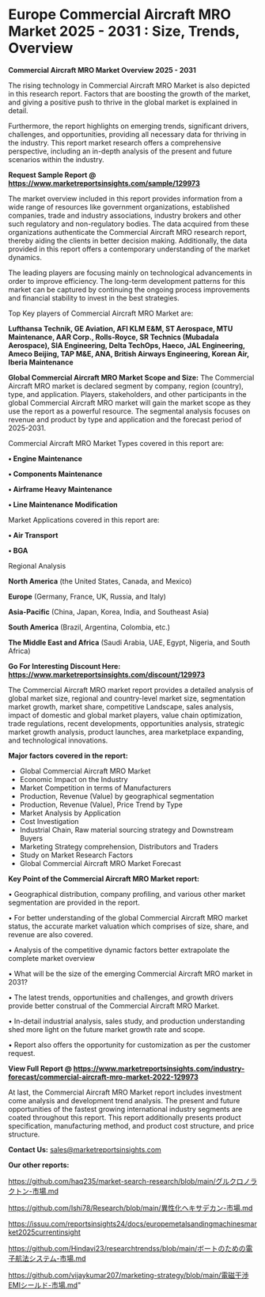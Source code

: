 # Europe Commercial Aircraft MRO Market 2025 - 2031 : Size, Trends, Overview

<Strong> Commercial Aircraft MRO Market Overview 2025 - 2031</strong>

The rising technology in Commercial Aircraft MRO Market is also depicted in this research report. Factors that are boosting the growth of the market, and giving a positive push to thrive in the global market is explained in detail.

Furthermore, the report highlights on emerging trends, significant drivers, challenges, and opportunities, providing all necessary data for thriving in the industry. This report market research offers a comprehensive perspective, including an in-depth analysis of the present and future scenarios within the industry.

<strong>Request Sample Report @ <a href=https://www.marketreportsinsights.com/sample/129973>https://www.marketreportsinsights.com/sample/129973</a></strong>

The market overview included in this report provides information from a wide range of resources like government organizations, established companies, trade and industry associations, industry brokers and other such regulatory and non-regulatory bodies. The data acquired from these organizations authenticate the Commercial Aircraft MRO research report, thereby aiding the clients in better decision making. Additionally, the data provided in this report offers a contemporary understanding of the market dynamics.

The leading players are focusing mainly on technological advancements in order to improve efficiency. The long-term development patterns for this market can be captured by continuing the ongoing process improvements and financial stability to invest in the best strategies.

Top Key players of Commercial Aircraft MRO Market are:

<strong>Lufthansa Technik, GE Aviation, AFI KLM E&M, ST Aerospace, MTU Maintenance, AAR Corp., Rolls-Royce, SR Technics (Mubadala Aerospace), SIA Engineering, Delta TechOps, Haeco, JAL Engineering, Ameco Beijing, TAP M&E, ANA, British Airways Engineering, Korean Air, Iberia Maintenance</strong>

<strong><b>Global Commercial Aircraft MRO Market Scope and Size:</b></strong>
The Commercial Aircraft MRO market is declared segment by company, region (country), type, and application. Players, stakeholders, and other participants in the global Commercial Aircraft MRO market will gain the market scope as they use the report as a powerful resource. The segmental analysis focuses on revenue and product by type and application and the forecast period of 2025-2031.

Commercial Aircraft MRO Market Types covered in this report are:

<strong>• Engine Maintenance

• Components Maintenance

• Airframe Heavy Maintenance

• Line Maintenance Modification</strong>

Market Applications covered in this report are:

<strong>• Air Transport

• BGA</strong> 

Regional Analysis

<strong>North America</strong> (the United States, Canada, and Mexico)

<strong>Europe</strong> (Germany, France, UK, Russia, and Italy)

<strong>Asia-Pacific</strong> (China, Japan, Korea, India, and Southeast Asia)

<strong>South America</strong> (Brazil, Argentina, Colombia, etc.)

<strong>The Middle East and Africa</strong> (Saudi Arabia, UAE, Egypt, Nigeria, and South Africa)

<strong>Go For Interesting Discount Here: <a href=https://www.marketreportsinsights.com/discount/129973>https://www.marketreportsinsights.com/discount/129973</a></strong>

The Commercial Aircraft MRO market report provides a detailed analysis of global market size, regional and country-level market size, segmentation market growth, market share, competitive Landscape, sales analysis, impact of domestic and global market players, value chain optimization, trade regulations, recent developments, opportunities analysis, strategic market growth analysis, product launches, area marketplace expanding, and technological innovations.

<strong><b>Major factors covered in the report:</b></strong>
<ul>
  <li>Global Commercial Aircraft MRO Market </li>
  <li>Economic Impact on the Industry</li>
  <li>Market Competition in terms of Manufacturers</li>
  <li>Production, Revenue (Value) by geographical segmentation</li>
  <li>Production, Revenue (Value), Price Trend by Type</li>
  <li>Market Analysis by Application</li>
  <li>Cost Investigation</li>
  <li>Industrial Chain, Raw material sourcing strategy and Downstream Buyers</li>
  <li>Marketing Strategy comprehension, Distributors and Traders</li>
  <li>Study on Market Research Factors</li>
  <li>Global Commercial Aircraft MRO Market Forecast</li>
</ul>

<strong><b>Key Point of the Commercial Aircraft MRO Market report:</b></strong>

• Geographical distribution, company profiling, and various other market segmentation are provided in the report.

• For better understanding of the global Commercial Aircraft MRO market status, the accurate market valuation which comprises of size, share, and revenue are also covered.

• Analysis of the competitive dynamic factors better extrapolate the complete market overview

• What will be the size of the emerging Commercial Aircraft MRO market in 2031?

• The latest trends, opportunities and challenges, and growth drivers provide better construal of the Commercial Aircraft MRO Market.

• In-detail industrial analysis, sales study, and production understanding shed more light on the future market growth rate and scope.

• Report also offers the opportunity for customization as per the customer request.

<strong><b>View Full Report @ <a href=https://www.marketreportsinsights.com/industry-forecast/commercial-aircraft-mro-market-2022-129973>https://www.marketreportsinsights.com/industry-forecast/commercial-aircraft-mro-market-2022-129973</a></b></strong>


At last, the Commercial Aircraft MRO Market report includes investment come analysis and development trend analysis. The present and future opportunities of the fastest growing international industry segments are coated throughout this report. This report additionally presents product specification, manufacturing method, and product cost structure, and price structure.

<strong>Contact Us:</strong>
sales@marketreportsinsights.com

<strong>Our other reports:</strong>

<a href=https://github.com/haq235/market-search-research/blob/main/グルクロノラクトン-市場.md>https://github.com/haq235/market-search-research/blob/main/グルクロノラクトン-市場.md</a>

<a href=https://github.com/Ishi78/Research/blob/main/異性化ヘキサデカン-市場.md>https://github.com/Ishi78/Research/blob/main/異性化ヘキサデカン-市場.md</a>

<a href=https://issuu.com/reportsinsights24/docs/europemetalsandingmachinesmarket2025currentinsight>https://issuu.com/reportsinsights24/docs/europemetalsandingmachinesmarket2025currentinsight</a>

<a href=https://github.com/Hindavi23/researchtrendss/blob/main/ボートのための電子航法システム-市場.md>https://github.com/Hindavi23/researchtrendss/blob/main/ボートのための電子航法システム-市場.md</a>

<a href=https://github.com/vijaykumar207/marketing-strategy/blob/main/電磁干渉EMIシールド-市場.md>https://github.com/vijaykumar207/marketing-strategy/blob/main/電磁干渉EMIシールド-市場.md</a>"
